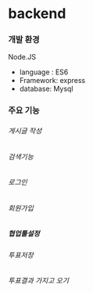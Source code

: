 # backend


### 개발 환경

Node.JS
- language : ES6
- Framework: express
- database: Mysql

### 주요 기능
###### 게시글 작성
###### 검색기능
###### 로그인
###### 회원가입
##### 협업툴설정
###### 투표저장
###### 투표결과 가지고 오기 
